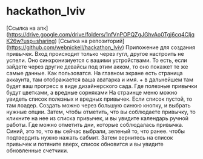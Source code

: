 # hackathon_lviv


[Ссылка на апк] (https://drive.google.com/drive/folders/1nfVnPOPQZgJGhvAo0Tgj6cq4CIjqK26w?usp=sharing)
[Ссылка на репозиторий] (https://github.com/webnickell/hackathon_lviv)
Приложение для создания привычек. 
Вход происходит только через гугл, другое настроить не успели. 
Оно синхронизиуется с вашими устройствами. То есть, если зайдете через другие девайсы под этим акком, то оно покажет те же самые данные. 
Как пользоватся.
На главном экране есть страница аккаунта, там отображается ваша аватарка и имя. + в дальнейшем там будет ваш прогресс в виде дизайнерского сада. Где полезные привычки будут цветками, а вредные сорняками
На страинце меню можно увидеть список полезных и вредных привычек. Если список пустой, то там лоадер. Создать можно через большую синюю кнопку, и выбрать нужные опции. Затем, чтобы отметить, что вы соблюдаете привычку, то кликните на нее из списка привычек, и вы увидите календарь ручной работы. Где можно отметить дни, которые соблюдалась привычка. Синий, это то, что вы сейчас выбрали, зеленый то, что ранее. чтобы подтвердить нужно нажать сабмит. Затем вернитесь на список привычек и потяните вверх, список обновится и вы увидите обновленные счетчики.
